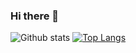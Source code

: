 ### Hi there 👋

![Github stats](https://github-readme-stats.vercel.app/api?username=Raj3717)
[![Top Langs](https://github-readme-stats.vercel.app/api/top-langs/?username=Raj3717)](https://github.com/anuraghazra/github-readme-stats)

<!--
**Raj3717/Raj3717** is a ✨ _special_ ✨ repository because its `README.md` (this file) appears on your GitHub profile.

Here are some ideas to get you started:

- 🔭 I’m currently working on ...
- 🌱 I’m currently learning ...
- 👯 I’m looking to collaborate on ...
- 🤔 I’m looking for help with ...
- 💬 Ask me about ...
- 📫 How to reach me: ...
- 😄 Pronouns: ...
- ⚡ Fun fact: ...
-->
